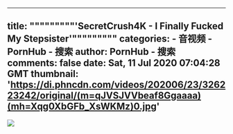 
---
title: """""""""'SecretCrush4K - I Finally Fucked My Stepsister'"""""""""
categories: 
    - 音视频
    - PornHub - 搜索
author: PornHub - 搜索
comments: false
date: Sat, 11 Jul 2020 07:04:28 GMT
thumbnail: 'https://di.phncdn.com/videos/202006/23/326223242/original/(m=qJVSJVVbeaf8Ggaaaa)(mh=Xqg0XbGFb_XsWKMz)0.jpg'
---

<div>   
<img src="https://di.phncdn.com/videos/202006/23/326223242/original/(m=qJVSJVVbeaf8Ggaaaa)(mh=Xqg0XbGFb_XsWKMz)0.jpg" referrerpolicy="no-referrer">  
</div>
            
